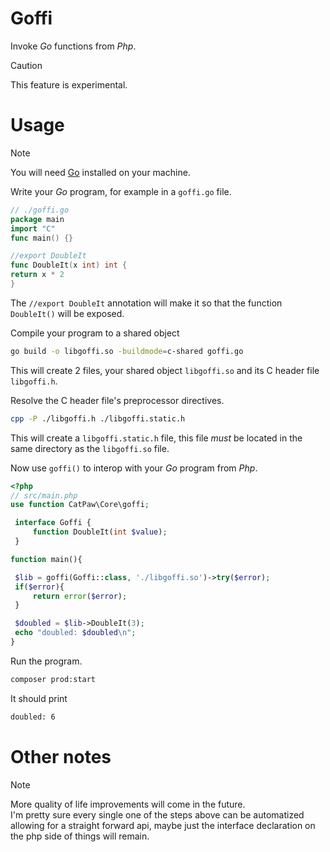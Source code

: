 # Goffi

Invoke _Go_ functions from _Php_.

> [!CAUTION]
> This feature is experimental.


# Usage

> [!NOTE]
> You will need [Go](https://go.dev/) installed on your machine.

Write your _Go_ program, for example in a `goffi.go` file.

```go
// ./goffi.go
package main
import "C"
func main() {}

//export DoubleIt
func DoubleIt(x int) int {
return x * 2
}
```

The `//export DoubleIt` annotation will make it so that the function `DoubleIt()` will be exposed.

Compile your program to a shared object
```sh
go build -o libgoffi.so -buildmode=c-shared goffi.go
```
This will create 2 files, your shared object `libgoffi.so` and its C header file `libgoffi.h`.

Resolve the C header file's preprocessor directives.
```sh
cpp -P ./libgoffi.h ./libgoffi.static.h
```
This will create a `libgoffi.static.h` file, this file _must_ be located in the same directory as the `libgoffi.so` file.

Now use `goffi()` to interop with your _Go_ program from _Php_.

```php
<?php
// src/main.php
use function CatPaw\Core\goffi;

 interface Goffi {
     function DoubleIt(int $value);
 }

function main(){

 $lib = goffi(Goffi::class, './libgoffi.so')->try($error);
 if($error){
     return error($error);
 }

 $doubled = $lib->DoubleIt(3);
 echo "doubled: $doubled\n";
}
```

Run the program.

```sh
composer prod:start
```

It should print

```sh
doubled: 6
```

# Other notes

> [!NOTE]
> More quality of life improvements will come in the future.\
> I'm pretty sure every single one of the steps above can be automatized allowing for a straight forward api,
> maybe just the interface declaration on the php side of things will remain.
